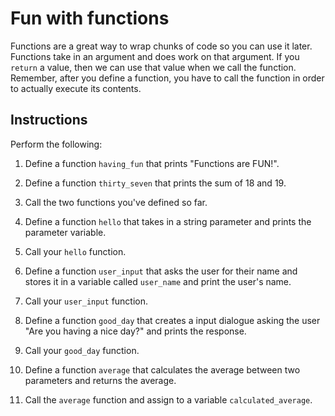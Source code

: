 # Fun with functions

Functions are a great way to wrap chunks of code so you can use it later. Functions take in an argument and does work on that argument. If you `return` a value, then we can use that value when we call the function. Remember, after you define a function, you have to call the function in order to actually execute its contents.

## Instructions

Perform the following:

1. Define a function `having_fun` that prints "Functions are FUN!".

2. Define a function `thirty_seven` that prints the sum of 18 and 19.

3. Call the two functions you've defined so far.

4. Define a function `hello` that takes in a string parameter and prints the parameter variable.

5. Call your `hello` function.

6. Define a function `user_input` that asks the user for their name and stores it in a variable called `user_name` and print the user's name.

7. Call your `user_input` function.

8. Define a function `good_day` that creates a input dialogue asking the user "Are you having a nice day?" and prints the response.

9. Call your `good_day` function.

10. Define a function `average` that calculates the average between two parameters and returns the average.

11. Call the `average` function and assign to a variable `calculated_average`.
